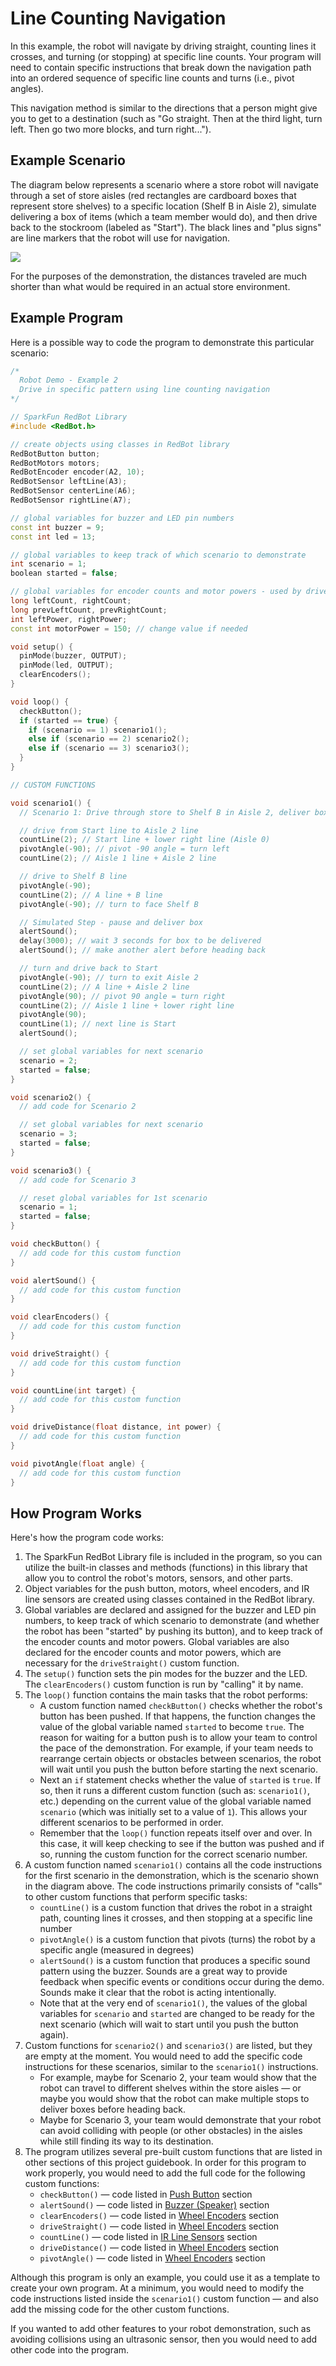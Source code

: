 # Line Counting Navigation

In this example, the robot will navigate by driving straight, counting lines it crosses, and turning \(or stopping\) at specific line counts. Your program will need to contain specific instructions that break down the navigation path into an ordered sequence of specific line counts and turns \(i.e., pivot angles\).

This navigation method is similar to the directions that a person might give you to get to a destination \(such as "Go straight. Then at the third light, turn left. Then go two more blocks, and turn right..."\).

## Example Scenario

The diagram below represents a scenario where a store robot will navigate through a set of store aisles \(red rectangles are cardboard boxes that represent store shelves\) to a specific location \(Shelf B in Aisle 2\), simulate delivering a box of items \(which a team member would do\), and then drive back to the stockroom \(labeled as "Start"\). The black lines and "plus signs" are line markers that the robot will use for navigation.

![](../../.gitbook/assets/robot-demo2.jpg)

For the purposes of the demonstration, the distances traveled are much shorter than what would be required in an actual store environment.

## Example Program

Here is a possible way to code the program to demonstrate this particular scenario:

```cpp
/*
  Robot Demo - Example 2
  Drive in specific pattern using line counting navigation
*/

// SparkFun RedBot Library
#include <RedBot.h>

// create objects using classes in RedBot library
RedBotButton button;
RedBotMotors motors;
RedBotEncoder encoder(A2, 10);
RedBotSensor leftLine(A3);
RedBotSensor centerLine(A6);
RedBotSensor rightLine(A7);

// global variables for buzzer and LED pin numbers
const int buzzer = 9;
const int led = 13;

// global variables to keep track of which scenario to demonstrate
int scenario = 1;
boolean started = false;

// global variables for encoder counts and motor powers - used by driveStraight()
long leftCount, rightCount;
long prevLeftCount, prevRightCount;
int leftPower, rightPower;
const int motorPower = 150; // change value if needed

void setup() {
  pinMode(buzzer, OUTPUT);
  pinMode(led, OUTPUT);
  clearEncoders();
}

void loop() {
  checkButton();
  if (started == true) {
    if (scenario == 1) scenario1();
    else if (scenario == 2) scenario2();
    else if (scenario == 3) scenario3();
  }
}

// CUSTOM FUNCTIONS

void scenario1() {
  // Scenario 1: Drive through store to Shelf B in Aisle 2, deliver box, and return to start

  // drive from Start line to Aisle 2 line
  countLine(2); // Start line + lower right line (Aisle 0)
  pivotAngle(-90); // pivot -90 angle = turn left
  countLine(2); // Aisle 1 line + Aisle 2 line

  // drive to Shelf B line
  pivotAngle(-90);
  countLine(2); // A line + B line
  pivotAngle(-90); // turn to face Shelf B

  // Simulated Step - pause and deliver box
  alertSound();
  delay(3000); // wait 3 seconds for box to be delivered
  alertSound(); // make another alert before heading back

  // turn and drive back to Start
  pivotAngle(-90); // turn to exit Aisle 2
  countLine(2); // A line + Aisle 2 line
  pivotAngle(90); // pivot 90 angle = turn right
  countLine(2); // Aisle 1 line + lower right line
  pivotAngle(90);
  countLine(1); // next line is Start
  alertSound();

  // set global variables for next scenario
  scenario = 2;
  started = false;
}

void scenario2() {
  // add code for Scenario 2

  // set global variables for next scenario
  scenario = 3;
  started = false;
}

void scenario3() {
  // add code for Scenario 3

  // reset global variables for 1st scenario
  scenario = 1;
  started = false;
}

void checkButton() {
  // add code for this custom function
}

void alertSound() {
  // add code for this custom function
}

void clearEncoders() {
  // add code for this custom function
}

void driveStraight() {
  // add code for this custom function
}

void countLine(int target) {
  // add code for this custom function
}

void driveDistance(float distance, int power) {
  // add code for this custom function
}

void pivotAngle(float angle) {
  // add code for this custom function
}
```

## How Program Works

Here's how the program code works:

1. The SparkFun RedBot Library file is included in the program, so you can utilize the built-in classes and methods \(functions\) in this library that allow you to control the robot's motors, sensors, and other parts.
2. Object variables for the push button, motors, wheel encoders, and IR line sensors are created using classes contained in the RedBot library.
3. Global variables are declared and assigned for the buzzer and LED pin numbers, to keep track of which scenario to demonstrate \(and whether the robot has been "started" by pushing its button\), and to keep track of the encoder counts and motor powers. Global variables are also declared for the encoder counts and motor powers, which are necessary for the `driveStraight()` custom function.
4. The `setup()` function sets the pin modes for the buzzer and the LED. The `clearEncoders()` custom function is run by "calling" it by name.
5. The `loop()` function contains the main tasks that the robot performs:
   * A custom function named `checkButton()` checks whether the robot's button has been pushed. If that happens, the function changes the value of the global variable named `started` to become `true`. The reason for waiting for a button push is to allow your team to control the pace of the demonstration. For example, if your team needs to rearrange certain objects or obstacles between scenarios, the robot will wait until you push the button before starting the next scenario.
   * Next an `if` statement checks whether the value of `started` is `true`. If so, then it runs a different custom function \(such as: `scenario1()`, etc.\) depending on the current value of the global variable named `scenario` \(which was initially set to a value of `1`\). This allows your different scenarios to be performed in order.
   * Remember that the `loop()` function repeats itself over and over. In this case, it will keep checking to see if the button was pushed and if so, running the custom function for the correct scenario number.
6. A custom function named `scenario1()` contains all the code instructions for the first scenario in the demonstration, which is the scenario shown in the diagram above. The code instructions primarily consists of "calls" to other custom functions that perform specific tasks:
   * `countLine()` is a custom function that drives the robot in a straight path,  counting lines it crosses, and then stopping at a specific line number
   * `pivotAngle()` is a custom function that pivots \(turns\) the robot by a specific angle \(measured in degrees\)
   * `alertSound()` is a custom function that produces a specific sound pattern using the buzzer. Sounds are a great way to provide feedback when specific events or conditions occur during the demo. Sounds make it clear that the robot is acting intentionally.
   * Note that at the very end of `scenario1()`, the values of the global variables for `scenario` and `started` are changed to be ready for the next scenario \(which will wait to start until you push the button again\).
7. Custom functions for `scenario2()` and `scenario3()` are listed, but they are empty at the moment. You would need to add the specific code instructions for these scenarios, similar to the `scenario1()` instructions.
   * For example, maybe for Scenario 2, your team would show that the robot can travel to different shelves within the store aisles — or maybe you would show that the robot can make multiple stops to deliver boxes before heading back.
   * Maybe for Scenario 3, your team would demonstrate that your robot can avoid colliding with people \(or other obstacles\) in the aisles while still finding its way to its destination.
8. The program utilizes several pre-built custom functions that are listed in other sections of this project guidebook. In order for this program to work properly, you would need to add the full code for the following custom functions:
   * `checkButton()` — code listed in [Push Button](push-button.md#checkbutton-function) section
   * `alertSound()` — code listed in [Buzzer \(Speaker\)](buzzer-speaker.md#alertsound-function) section
   * `clearEncoders()` — code listed in [Wheel Encoders](wheel-encoders.md#clearencoders-function) section
   * `driveStraight()` — code listed in [Wheel Encoders](wheel-encoders.md#drivestraight-function) section
   * `countLine()` — code listed in [IR Line Sensors](ir-line-sensors.md#countline-function) section
   * `driveDistance()` — code listed in [Wheel Encoders](wheel-encoders.md#drivedistance-function) section 
   * `pivotAngle()` — code listed in [Wheel Encoders](wheel-encoders.md#pivotangle-function) section

Although this program is only an example, you could use it as a template to create your own program. At a minimum, you would need to modify the code instructions listed inside the `scenario1()` custom function — and also add the missing code for the other custom functions.

If you wanted to add other features to your robot demonstration, such as avoiding collisions using an ultrasonic sensor, then you would need to add other code into the program.
